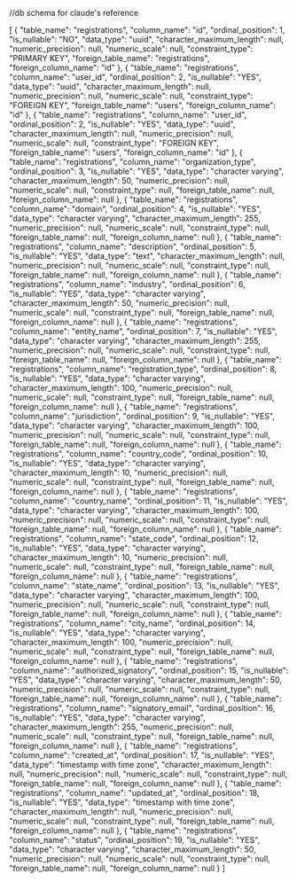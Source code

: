 //db schema for claude's reference

[
  {
    "table_name": "registrations",
    "column_name": "id",
    "ordinal_position": 1,
    "is_nullable": "NO",
    "data_type": "uuid",
    "character_maximum_length": null,
    "numeric_precision": null,
    "numeric_scale": null,
    "constraint_type": "PRIMARY KEY",
    "foreign_table_name": "registrations",
    "foreign_column_name": "id"
  },
  {
    "table_name": "registrations",
    "column_name": "user_id",
    "ordinal_position": 2,
    "is_nullable": "YES",
    "data_type": "uuid",
    "character_maximum_length": null,
    "numeric_precision": null,
    "numeric_scale": null,
    "constraint_type": "FOREIGN KEY",
    "foreign_table_name": "users",
    "foreign_column_name": "id"
  },
  {
    "table_name": "registrations",
    "column_name": "user_id",
    "ordinal_position": 2,
    "is_nullable": "YES",
    "data_type": "uuid",
    "character_maximum_length": null,
    "numeric_precision": null,
    "numeric_scale": null,
    "constraint_type": "FOREIGN KEY",
    "foreign_table_name": "users",
    "foreign_column_name": "id"
  },
  {
    "table_name": "registrations",
    "column_name": "organization_type",
    "ordinal_position": 3,
    "is_nullable": "YES",
    "data_type": "character varying",
    "character_maximum_length": 50,
    "numeric_precision": null,
    "numeric_scale": null,
    "constraint_type": null,
    "foreign_table_name": null,
    "foreign_column_name": null
  },
  {
    "table_name": "registrations",
    "column_name": "domain",
    "ordinal_position": 4,
    "is_nullable": "YES",
    "data_type": "character varying",
    "character_maximum_length": 255,
    "numeric_precision": null,
    "numeric_scale": null,
    "constraint_type": null,
    "foreign_table_name": null,
    "foreign_column_name": null
  },
  {
    "table_name": "registrations",
    "column_name": "description",
    "ordinal_position": 5,
    "is_nullable": "YES",
    "data_type": "text",
    "character_maximum_length": null,
    "numeric_precision": null,
    "numeric_scale": null,
    "constraint_type": null,
    "foreign_table_name": null,
    "foreign_column_name": null
  },
  {
    "table_name": "registrations",
    "column_name": "industry",
    "ordinal_position": 6,
    "is_nullable": "YES",
    "data_type": "character varying",
    "character_maximum_length": 50,
    "numeric_precision": null,
    "numeric_scale": null,
    "constraint_type": null,
    "foreign_table_name": null,
    "foreign_column_name": null
  },
  {
    "table_name": "registrations",
    "column_name": "entity_name",
    "ordinal_position": 7,
    "is_nullable": "YES",
    "data_type": "character varying",
    "character_maximum_length": 255,
    "numeric_precision": null,
    "numeric_scale": null,
    "constraint_type": null,
    "foreign_table_name": null,
    "foreign_column_name": null
  },
  {
    "table_name": "registrations",
    "column_name": "registration_type",
    "ordinal_position": 8,
    "is_nullable": "YES",
    "data_type": "character varying",
    "character_maximum_length": 100,
    "numeric_precision": null,
    "numeric_scale": null,
    "constraint_type": null,
    "foreign_table_name": null,
    "foreign_column_name": null
  },
  {
    "table_name": "registrations",
    "column_name": "jurisdiction",
    "ordinal_position": 9,
    "is_nullable": "YES",
    "data_type": "character varying",
    "character_maximum_length": 100,
    "numeric_precision": null,
    "numeric_scale": null,
    "constraint_type": null,
    "foreign_table_name": null,
    "foreign_column_name": null
  },
  {
    "table_name": "registrations",
    "column_name": "country_code",
    "ordinal_position": 10,
    "is_nullable": "YES",
    "data_type": "character varying",
    "character_maximum_length": 10,
    "numeric_precision": null,
    "numeric_scale": null,
    "constraint_type": null,
    "foreign_table_name": null,
    "foreign_column_name": null
  },
  {
    "table_name": "registrations",
    "column_name": "country_name",
    "ordinal_position": 11,
    "is_nullable": "YES",
    "data_type": "character varying",
    "character_maximum_length": 100,
    "numeric_precision": null,
    "numeric_scale": null,
    "constraint_type": null,
    "foreign_table_name": null,
    "foreign_column_name": null
  },
  {
    "table_name": "registrations",
    "column_name": "state_code",
    "ordinal_position": 12,
    "is_nullable": "YES",
    "data_type": "character varying",
    "character_maximum_length": 10,
    "numeric_precision": null,
    "numeric_scale": null,
    "constraint_type": null,
    "foreign_table_name": null,
    "foreign_column_name": null
  },
  {
    "table_name": "registrations",
    "column_name": "state_name",
    "ordinal_position": 13,
    "is_nullable": "YES",
    "data_type": "character varying",
    "character_maximum_length": 100,
    "numeric_precision": null,
    "numeric_scale": null,
    "constraint_type": null,
    "foreign_table_name": null,
    "foreign_column_name": null
  },
  {
    "table_name": "registrations",
    "column_name": "city_name",
    "ordinal_position": 14,
    "is_nullable": "YES",
    "data_type": "character varying",
    "character_maximum_length": 100,
    "numeric_precision": null,
    "numeric_scale": null,
    "constraint_type": null,
    "foreign_table_name": null,
    "foreign_column_name": null
  },
  {
    "table_name": "registrations",
    "column_name": "authorized_signatory",
    "ordinal_position": 15,
    "is_nullable": "YES",
    "data_type": "character varying",
    "character_maximum_length": 50,
    "numeric_precision": null,
    "numeric_scale": null,
    "constraint_type": null,
    "foreign_table_name": null,
    "foreign_column_name": null
  },
  {
    "table_name": "registrations",
    "column_name": "signatory_email",
    "ordinal_position": 16,
    "is_nullable": "YES",
    "data_type": "character varying",
    "character_maximum_length": 255,
    "numeric_precision": null,
    "numeric_scale": null,
    "constraint_type": null,
    "foreign_table_name": null,
    "foreign_column_name": null
  },
  {
    "table_name": "registrations",
    "column_name": "created_at",
    "ordinal_position": 17,
    "is_nullable": "YES",
    "data_type": "timestamp with time zone",
    "character_maximum_length": null,
    "numeric_precision": null,
    "numeric_scale": null,
    "constraint_type": null,
    "foreign_table_name": null,
    "foreign_column_name": null
  },
  {
    "table_name": "registrations",
    "column_name": "updated_at",
    "ordinal_position": 18,
    "is_nullable": "YES",
    "data_type": "timestamp with time zone",
    "character_maximum_length": null,
    "numeric_precision": null,
    "numeric_scale": null,
    "constraint_type": null,
    "foreign_table_name": null,
    "foreign_column_name": null
  },
  {
    "table_name": "registrations",
    "column_name": "status",
    "ordinal_position": 19,
    "is_nullable": "YES",
    "data_type": "character varying",
    "character_maximum_length": 50,
    "numeric_precision": null,
    "numeric_scale": null,
    "constraint_type": null,
    "foreign_table_name": null,
    "foreign_column_name": null
  }
]